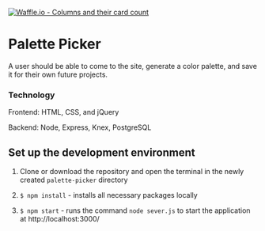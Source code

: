 [![Waffle.io - Columns and their card count](https://badge.waffle.io/AdamMescher/palette-picker.png?columns=all)](https://waffle.io/AdamMescher/palette-picker?utm_source=badge)
# Palette Picker

A user should be able to come to the site, generate a color palette, and save it for their own future projects.

### Technology

Frontend: HTML, CSS, and jQuery

Backend: Node, Express, Knex, PostgreSQL


## Set up the development environment

1. Clone or download the repository and open the terminal in the newly created `palette-picker` directory

2. `$ npm install` - installs all necessary packages locally

3. `$ npm start` - runs the command `node sever.js` to start the application at http://localhost:3000/
